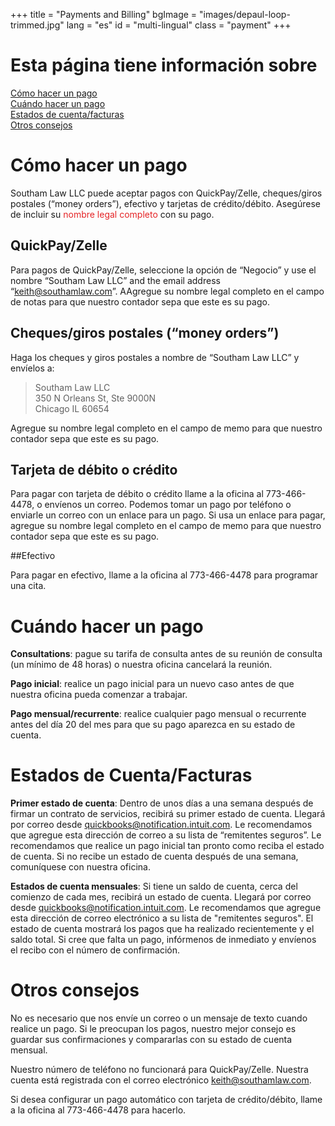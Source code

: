 +++
title = "Payments and Billing"
bgImage = "images/depaul-loop-trimmed.jpg"
lang = "es"
id = "multi-lingual"
class = "payment"
+++

# Esta página tiene información sobre

<a href = "#how-to-make-a-payment">Cómo hacer un pago</a><br>
<a href = "#when-to-make-a-payment">Cuándo hacer un pago</a><br>
<a href = "#account-statements/invoices">Estados de cuenta/facturas</a><br>
<a href = "#when-to-make-a-payment">Otros consejos</a><br>

# Cómo hacer un pago

Southam Law LLC puede aceptar pagos con QuickPay/Zelle, cheques/giros postales (“money orders”), efectivo y tarjetas de crédito/débito. Asegúrese de incluir su <font color="#E52426"> nombre legal completo </font> con su pago.


## QuickPay/Zelle

Para pagos de QuickPay/Zelle, seleccione la opción de “Negocio” y use el nombre “Southam Law LLC” and the email address “keith@southamlaw.com”. AAgregue su nombre legal completo en el campo de notas para que nuestro contador sepa que este es su pago.

## Cheques/giros postales (“money orders”)

Haga los cheques y giros postales a nombre de “Southam Law LLC” y envíelos a:

 > Southam Law LLC   
 > 350 N Orleans St, Ste 9000N  
 > Chicago IL 60654  

Agregue su nombre legal completo en el campo de memo para que nuestro contador sepa que este es su pago.

## Tarjeta de débito o crédito

Para pagar con tarjeta de débito o crédito llame a la oficina al 773-466-4478, o envíenos un correo. Podemos tomar un pago por teléfono o enviarle un correo con un enlace para un pago. Si usa un enlace para pagar, agregue su nombre legal completo en el campo de memo para que nuestro contador sepa que este es su pago.

##Efectivo

Para pagar en efectivo, llame a la oficina al 773-466-4478 para programar una cita.

# Cuándo hacer un pago

<b>Consultations</b>: pague su tarifa de consulta antes de su reunión de consulta (un mínimo de 48 horas) o nuestra oficina cancelará la reunión.

<b>Pago inicial</b>: realice un pago inicial para un nuevo caso antes de que nuestra oficina pueda comenzar a trabajar.

<b>Pago mensual/recurrente</b>: realice cualquier pago mensual o recurrente antes del día 20 del mes para que su pago aparezca en su estado de cuenta.

# Estados de Cuenta/Facturas

<b>Primer estado de cuenta</b>: Dentro de unos días a una semana después de firmar un contrato de servicios, recibirá su primer estado de cuenta. Llegará por correo desde quickbooks@notification.intuit.com. Le recomendamos que agregue esta dirección de correo a su lista de “remitentes seguros”. Le recomendamos que realice un pago inicial tan pronto como reciba el estado de cuenta. Si no recibe un estado de cuenta después de una semana, comuníquese con nuestra oficina.

<b>Estados de cuenta mensuales</b>: Si tiene un saldo de cuenta, cerca del comienzo de cada mes, recibirá un estado de cuenta. Llegará por correo desde quickbooks@notification.intuit.com. Le recomendamos que agregue esta dirección de correo electrónico a su lista de "remitentes seguros". El estado de cuenta mostrará los pagos que ha realizado recientemente y el saldo total. Si cree que falta un pago, infórmenos de inmediato y envíenos el recibo con el número de confirmación.

# Otros consejos

No es necesario que nos envíe un correo o un mensaje de texto cuando realice un pago. Si le preocupan los pagos, nuestro mejor consejo es guardar sus confirmaciones y compararlas con su estado de cuenta mensual.

Nuestro número de teléfono no funcionará para QuickPay/Zelle. Nuestra cuenta está registrada con el correo electrónico keith@southamlaw.com.

Si desea configurar un pago automático con tarjeta de crédito/débito, llame a la oficina al 773-466-4478 para hacerlo.
